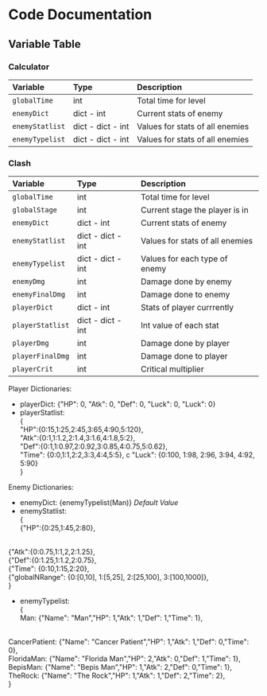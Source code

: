 # Code Documentation

## Variable Table

### Calculator
| Variable        | Type              | Description   |
| :-------------- | :---------------- | :-----------  |
| `globalTime`    | int               | Total time for level |
| `enemyDict`     | dict - int        | Current stats of enemy |
| `enemyStatlist` | dict - dict - int | Values for stats of all enemies |
| `enemyTypelist` | dict - dict - int | Values for stats of all enemies |
### Clash

| Variable        | Type              | Description   |
| :-------------- | :---------------- | :-----------  |
| `globalTime`    | int               | Total time for level || `globalNRange`  | list[x,y]         | Dictates bounds of calculator number displayed |
| `globalStage`   | int               | Current stage the player is in |
| `enemyDict`     | dict - int        | Current stats of enemy |
| `enemyStatlist` | dict - dict - int | Values for stats of all enemies |
| `enemyTypelist` | dict - dict - int | Values for each type of enemy |
| `enemyDmg`      | int               | Damage done by enemy |
| `enemyFinalDmg` | int               | Damage done to enemy |
| `playerDict`    | dict - int        | Stats of player currrently |
| `playerStatlist`|dict - dict - int  | Int value of each stat |
| `playerDmg`     | int               | Damage done by player |
| `playerFinalDmg`| int               | Damage done to player |
| `playerCrit`          | int               | Critical multiplier |

Player Dictionaries:

- playerDict: {"HP": 0, "Atk": 0, "Def": 0, "Luck": 0, "Luck": 0} 
- playerStatlist: <br>
{<br>
"HP":{0:15,1:25,2:45,3:65,4:90,5:120}, <br>
"Atk":{0:1,1:1.2,2:1.4,3:1.6,4:1.8,5:2}, <br>
"Def":{0:1,1:0.97,2:0.92,3:0.85,4:0.75,5:0.62}, <br>
"Time": {0:0,1:1,2:2,3:3,4:4,5:5}, c
"Luck": {0:100, 1:98, 2:96, 3:94, 4:92, 5:90}
<br>}


Enemy Dictionaries: 
- enemyDict:
{enemyTypelist(Man)} <i> Default Value </i>
- enemyStatlist: <br>
{<br>
{"HP":{0:25,1:45,2:80},
<br>
{"Atk":{0:0.75,1:1,2,2:1.25},
<br>
{"Def":{0:1.25,1:1.2,2:0.75},
<br>
{"Time": {0:10,1:15,2:20},
<br>
{"globalNRange": {0:[0,10], 1:[5,25], 2:[25,100], 3:[100,1000]},
<br>}

- enemyTypelist: <br>
{<br>
    Man: {"Name": "Man","HP": 1,"Atk": 1,"Def": 1,"Time": 1},
<br>
    CancerPatient: {"Name": "Cancer Patient","HP": 1,"Atk": 1,"Def": 0,"Time": 0},
<br>
    FloridaMan: {"Name": "Florida Man","HP": 2,"Atk": 0,"Def": 1,"Time": 1},
<br>
    BepisMan: {"Name": "Bepis Man","HP": 1,"Atk": 2,"Def": 0,"Time": 1},
<br>
    TheRock: {"Name": "The Rock","HP": 1,"Atk": 1,"Def": 2,"Time": 2},
<br>
}